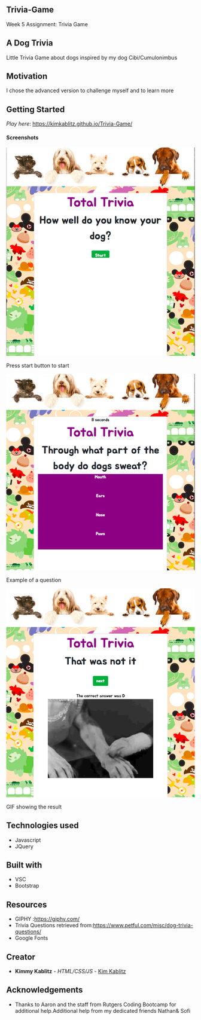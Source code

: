 ## Trivia-Game

Week 5 Assignment: Trivia Game

## A Dog Trivia
Little Trivia Game about dogs inspired by my dog Cibi/Cumulonimbus


## Motivation

I chose the advanced version to challenge myself and to learn more

## Getting Started
*Play here*: https://kimkablitz.github.io/Trivia-Game/

#### Screenshots

![Starting Page](assets/images/screenshot1.png)

Press start button to start

![Question Page](assets/images/screenshot2.png)

Example of a question 

![Game Page](assets/images/screenshot3.png)

GIF showing the result

## Technologies used

* Javascript
* JQuery

  

## Built with

* VSC
* Bootstrap

## Resources
- GIPHY :https://giphy.com/
- Trivia Questions retrieved from:https://www.petful.com/misc/dog-trivia-questions/
- Google Fonts
  
## Creator

* **Kimmy Kablitz** - *HTML/CSS/JS* - [Kim Kablitz](https://github.com/kimkablitz)

## Acknowledgements

* Thanks to Aaron and the staff from Rutgers Coding Bootcamp for additional help.Additional help from my dedicated friends Nathan& Sofi
  



